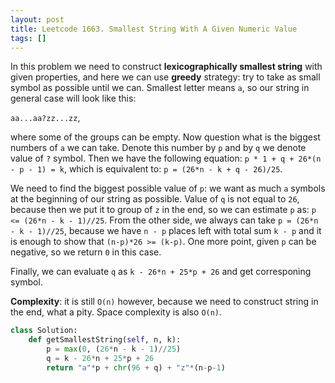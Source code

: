 ```yaml
---
layout: post
title: Leetcode 1663. Smallest String With A Given Numeric Value
tags: []
---
```


In this problem we need to construct **lexicographically smallest string** with given properties, and here we can use **greedy** strategy: try to take as small symbol as possible until we can. Smallest letter means `a`, so our string in general case will look like this:

`aa...aa?zz...zz`,

where some of the groups can be empty. Now question what is the biggest numbers of `a` we can take. Denote this number by `p` and by `q` we denote value of `?` symbol. Then we have the following equation:
`p * 1 + q + 26*(n - p - 1) = k`, which is equivalent to:
`p = (26*n - k + q - 26)/25`.

We need to find the biggest possible value of `p`: we want as much `a` symbols at the beginning of our string as possible. Value of `q` is not equal to `26`, because then we put it to group of `z` in the end, so we can estimate `p` as:
`p <= (26*n - k - 1)//25`. From the other side, we always can take `p = (26*n - k - 1)//25`, because we have `n - p` places left with total sum `k - p` and it is enough to show that `(n-p)*26 >= (k-p)`. One more point, given `p` can be negative, so we return `0` in this case.

Finally, we can evaluate `q` as `k - 26*n + 25*p + 26` and get corresponing symbol.

**Complexity**: it is still `O(n)` however, because we need to construct string in the end, what a pity. Space complexity is also `O(n)`.

```python
class Solution:
    def getSmallestString(self, n, k):
        p = max(0, (26*n - k - 1)//25)
        q = k - 26*n + 25*p + 26
        return "a"*p + chr(96 + q) + "z"*(n-p-1)
```

